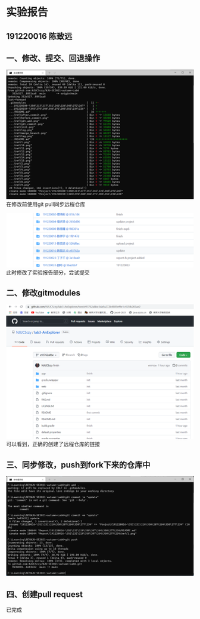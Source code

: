 # 实验报告

## 191220016     陈致远

## 一、修改、提交、回退操作
![](ref/1.png)
在修改前使用git pull同步远程仓库  

![](ref/2.png)
此时修改了实验报告部分，尝试提交

## 二、修改gitmodules

![](ref/3.png)
可以看到，正确的创建了远程仓库的链接

## 三、同步修改，push到fork下来的仓库中
![](ref/4.png)

## 四、创建pull request
已完成